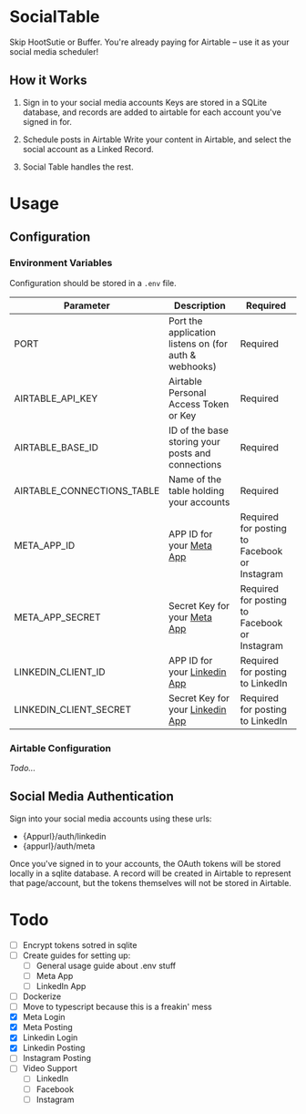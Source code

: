 # SocialTable
Skip HootSutie or Buffer.  You're already paying for Airtable – use it as your social media scheduler!

## How it Works
1. Sign in to your social media accounts
   Keys are stored in a SQLite database, and records are added to airtable for each account you've signed in for.

2. Schedule posts in Airtable
   Write your content in Airtable, and select the social account as a Linked Record.

3. Social Table handles the rest.

# Usage
## Configuration
### Environment Variables
Configuration should be stored in a `.env` file.

| Parameter | Description | Required |
| --- | --- | --- |
| PORT | Port the application listens on (for auth & webhooks) | Required |
| AIRTABLE_API_KEY | Airtable Personal Access Token or Key | Required |
| AIRTABLE_BASE_ID | ID of the base storing your posts and connections | Required |
| AIRTABLE_CONNECTIONS_TABLE | Name of the table holding your accounts | Required |
| META_APP_ID | APP ID for your [Meta App](https://developers.facebook.com/apps) | Required for posting to Facebook or Instagram |
| META_APP_SECRET | Secret Key for your [Meta App](https://developers.facebook.com/apps) | Required for posting to Facebook or Instagram |
| LINKEDIN_CLIENT_ID | APP ID for your [Linkedin App](https://developers.facebook.com/apps) | Required for posting to LinkedIn |
| LINKEDIN_CLIENT_SECRET | Secret Key for your [Linkedin App](https://developers.facebook.com/apps) | Required for posting to LinkedIn |

### Airtable Configuration
*Todo...*

## Social Media Authentication
Sign into your social media accounts using these urls:
- {Appurl}/auth/linkedin
- {appurl}/auth/meta

Once you've signed in to your accounts, the OAuth tokens will be stored locally in a sqlite database.  A record will be created in Airtable to represent that page/account, but the tokens themselves will not be stored in Airtable. 

# Todo
- [ ] Encrypt tokens sotred in sqlite
- [ ] Create guides for setting up:
    - [ ] General usage guide about .env stuff
    - [ ] Meta App
    - [ ] LinkedIn App
- [ ] Dockerize
- [ ] Move to typescript because this is a freakin' mess
- [X] Meta Login
- [X] Meta Posting
- [X] Linkedin Login
- [X] Linkedin Posting
- [ ] Instagram Posting
- [ ] Video Support
   - [ ] LinkedIn
   - [ ] Facebook
   - [ ] Instagram